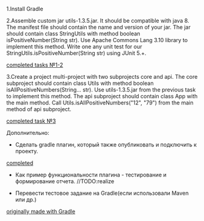 1.Install Gradle

2.Assemble custom jar utils-1.3.5.jar.
It should be compatible with java 8.
The manifest file should contain the name and version of your jar.
The jar should contain class StringUtils with method
boolean isPositiveNumber(String str).
Use Apache Commons Lang 3.10 library to implement this method. Write one any unit test for our StringUtils.isPositiveNumber(String str) using JUnit 5.+.

[completed tasks №1-2](https://github.com/Alex2201Sh/clevertec-task-gradle/tree/master/utils)

3.Create a project multi-project with two subprojects core and api. The core subproject should contain class Utils with method boolean isAllPositiveNumbers(String... str).
Use utils-1.3.5.jar from the previous task to implement this method. The api subproject should contain class App with
the main method.
Call Utils.isAllPositiveNumbers("12", "79") from the main method of api subproject.

[completed task №3](https://github.com/Alex2201Sh/clevertec-task-gradle/tree/master/multi-project)


Дополнительно:
* Сделать gradle плагин, который также опубликовать и подключить к проекту.

[completed](https://github.com/Alex2201Sh/clevertec-task-gradle/tree/master/my-plugin)

* Как пример функциональности плагина - тестирование и формирование отчета.
//TODO:realize


* Перевести тестовое задание на Gradle(если использовали Maven или др.)

[originally made with Gradle](https://github.com/Alex2201Sh/clevertec)
